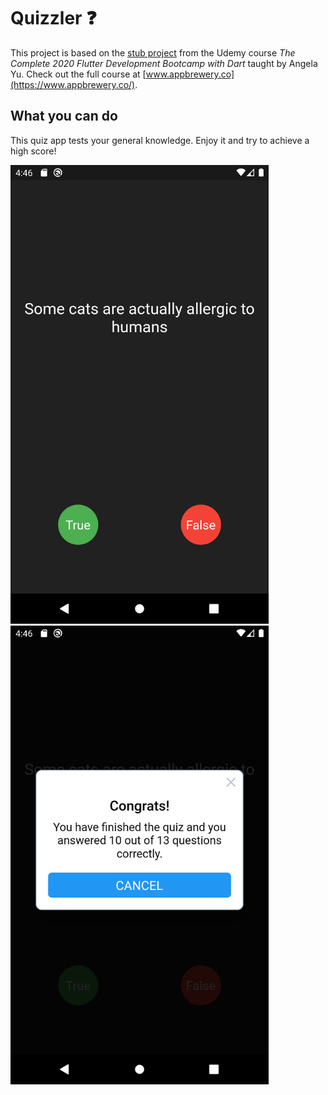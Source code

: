 # Quizzler ❓

This project is based on the [stub project](https://github.com/londonappbrewery/quizzler-flutter) from the Udemy course *The Complete 2020 Flutter Development Bootcamp with Dart* taught by Angela Yu. Check out the full course at [www.appbrewery.co](https://www.appbrewery.co/).

## What you can do

This quiz app tests your general knowledge. Enjoy it and try to achieve a high score!

<img src="https://github.com/Stevemaster92/flutter-quizzler/blob/master/images/quizzler-1.png" alt="quizzler-1" height="734"/> <img src="https://github.com/Stevemaster92/flutter-quizzler/blob/master/images/quizzler-2.png" alt="quizzler-2" height="734"/>
